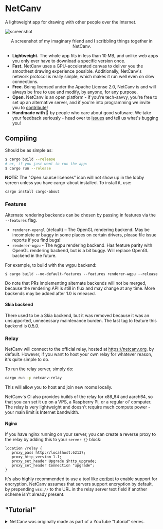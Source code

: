 # NetCanv

A lightweight app for drawing with other people over the Internet.

![screenshot](contrib/screenshots.png)

<p align="center">
A screenshot of my imaginary friend and I scribbling things together in NetCanv.
</p>

- **Lightweight.** The whole app fits in less than 10 MB, and unlike web apps you only ever have to
  download a specific version once.
- **Fast.** NetCanv uses a GPU-accelerated canvas to deliver you the smoothest drawing experience
  possible. Additionally, NetCanv's network protocol is really simple, which makes it run well even
  on slow connections.
- **Free.** Being licensed under the Apache License 2.0, NetCanv is and will always be free to use
  and modify, by anyone, for any purpose.
- **Open.** NetCanv is an open platform - if you're tech-savvy, you're free to set up an alternative
  server, and if you're into programming we invite you to [contribute](https://github.com/liquidev/netcanv/pulls)!
- **Handmade with 💙** by people who care about good software. We take your feedback seriously -
  head over to [issues](https://github.com/liquidev/netcanv) and tell us what's bugging you!

## Compiling

Should be as simple as:

```sh
$ cargo build --release
# or, if you just want to run the app:
$ cargo run --release
```

**NOTE:** The "Open source licenses" icon will not show up in the lobby screen unless you have
cargo-about installed. To install it, use:

```sh
cargo install cargo-about
```

### Features

Alternate rendering backends can be chosen by passing in features via the `--features` flag.

- `renderer-opengl` (default) – The OpenGL rendering backend. May be incomplete or buggy in some
  places on certain drivers, please file issue reports if you find bugs!
- `renderer-wgpu` - The wgpu rendering backend. Has feature parity with OpenGL rendering backend,
  but is a bit buggy. Will replace OpenGL backend in the future.

For example, to build with the wgpu backend:

```
$ cargo build --no-default-features --features renderer-wgpu --release
```

Do note that PRs implementing alternate backends will not be merged, because the rendering API is
still in flux and may change at any time. More backends may be added after 1.0 is released.

#### Skia backend

There used to be a Skia backend, but it was removed because it was an unsupported, unnecessary
maintenance burden. The last tag to feature this backend is [0.5.0](https://github.com/liquidev/netcanv/tree/0.5.0).

### Relay

NetCanv will connect to the official relay, hosted at <https://netcanv.org>, by default. However, if
you want to host your own relay for whatever reason, it's quite simple to do.

To run the relay server, simply do:

```sh
cargo run -p netcanv-relay
```

This will allow you to host and join new rooms locally.

NetCanv's CI also provides builds of the relay for x86_64 and aarch64, so that you can set it up
on a VPS, a Raspberry Pi, or a regular ol' computer. The relay is very lightweight and doesn't
require much compute power - your main limit is Internet bandwidth.

#### Nginx

If you have nginx running on your server, you can create a reverse proxy to the relay by adding
this to your `server {}` block:

```nginx
location /relay {
   proxy_pass http://localhost:62137;
   proxy_http_version 1.1;
   proxy_set_header Upgrade $http_upgrade;
   proxy_set_header Connection "upgrade";
}
```

It's also highly recommended to use a tool like [certbot](https://certbot.eff.org/) to enable
support for encryption. NetCanv assumes that servers support encryption by default, by prepending
`wss://` to the URL in the relay server text field if another scheme isn't already present.

## "Tutorial"

<details><summary>NetCanv was originally made as part of a YouTube "tutorial" series.</summary>

The series is in Polish (!) and can be found on
[YouTube](https://www.youtube.com/playlist?list=PL1Hg-PZUNFkeRdErHKx3Z7IwhJNgij3bJ).

Individual episodes:

1. [Introduction](https://www.youtube.com/watch?v=ZeSXVgjrivY)
2. [Drawing and GUI](https://www.youtube.com/watch?v=MVEILFrPKnY)
3. [Refactoring and ∞](https://www.youtube.com/watch?v=mECVCb87sAQ)
4. Networking – coming soon (never)

Again, note that the tutorials are in Polish.

### Purpose

The main purpose of this tutorial series is to show how to build a desktop app
using Rust and Skia, together with peer-to-peer communication for realtime
collaboration.

I generally don't like explaining every small detail in my videos. I'd rather
showcase the cool and interesting parts about the development process. So don't
consider this as a general Rust application development tutorial – treat it more
like a devlog with some educational, comedic, and artistic value sprinkled
over it.

</details>
